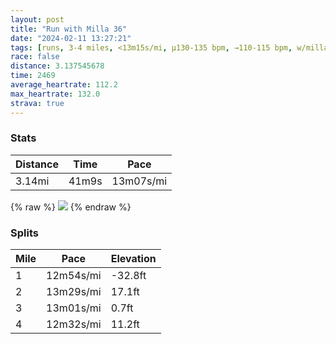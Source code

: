 ```yaml
---
layout: post
title: "Run with Milla 36"
date: "2024-02-11 13:27:21"
tags: [runs, 3-4 miles, <13m15s/mi, μ130-135 bpm, →110-115 bpm, w/milla]
race: false
distance: 3.137545678
time: 2469
average_heartrate: 112.2
max_heartrate: 132.0
strava: true
---
```


### Stats

| Distance | Time | Pace |
|----------|------|------|
|3.14mi|41m9s|13m07s/mi|

{% raw %}
<img src='https://maps.googleapis.com/maps/api/staticmap?maptype=roadmap&path=enc:i{vwFdjtbMk@jBSdAMRGXIbAGDMTWNOb@A`@W`Ae@rAaBlFKPC?cAs@]OAEVLx@p@JBBAUIc@_@c@MMNE\Sv@BDVHvAv@fAn@HLlCvAbA|@h@VZVn@b@`@RjAb@JXR`@`@RZFl@Rj@Dh@L`A`@h@D`AXXR\LbATd@?tBKlABf@Hp@l@RJl@]T[^Gz@NDADIJgAL_@NWx@]@SL]TMf@Qr@ET@n@V|@JPJdAF^A`@Nl@Jz@?DBd@Dh@?RFb@^j@\Vj@V`@`@L\DJCTDVMd@I^OVSLE`@EPBLED\Td@FDR\\Z\T`@NfARjBV`C^AvAGjC?bAC@@e@JuADgCEc@QKYAaBa@i@I{@E_@Eq@MYKyASSGCEQCWWMDy@i@OIGAEEa@AQGONa@FONKDkAA]KWMQKg@q@][a@e@]YMCs@a@QAO?WKq@FCCK@YCa@AQBa@IMBMHMAe@Qo@KACKCK?s@Qa@XW|AIt@ILGX?j@@RCLKB[Qc@C_@Lc@^GDG@c@Wu@We@IuAC]Be@ACBcABu@QyAk@SEk@Sa@GYOcAYaA[eAU_@UOWY[_Ac@wAcAi@YWW_I{EkAy@Ba@JWz@iDJQJk@&key=AIzaSyC1MId7bFpkLXNAaYhBSTb8jLyiSqzbDtM&size=800x800&markers=color:yellow|label:S|40.75461,-74.00115&markers=color:green|label:F|40.75648999999997,-74.00387999999995'>
{% endraw %}

### Splits

| Mile | Pace | Elevation |
|------|------|-----------|
|1|12m54s/mi|-32.8ft|
|2|13m29s/mi|17.1ft|
|3|13m01s/mi|0.7ft|
|4|12m32s/mi|11.2ft|
